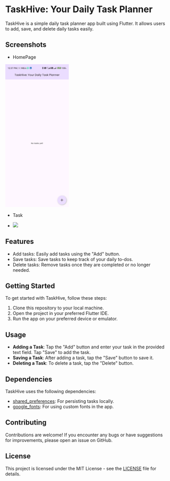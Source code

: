 # TaskHive: Your Daily Task Planner

TaskHive is a simple daily task planner app built using Flutter. It allows users to add, save, and
delete daily tasks easily.

## Screenshots

- HomePage
 <img src="https://github.com/ShinasKoya00/TaskHive_YourDailyTaskPlanner/blob/main/assets/application_snapshots/1_homePage.jpg" width="200" height="450" />

  
- Task

- <img src="https://private-user-images.githubusercontent.com/136962350/334700562-b8e4f293-f231-4aea-b0da-73ba28f65250.gif?jwt=eyJhbGciOiJIUzI1NiIsInR5cCI6IkpXVCJ9.eyJpc3MiOiJnaXRodWIuY29tIiwiYXVkIjoicmF3LmdpdGh1YnVzZXJjb250ZW50LmNvbSIsImtleSI6ImtleTUiLCJleHAiOjE3MTY5Njg1MjAsIm5iZiI6MTcxNjk2ODIyMCwicGF0aCI6Ii8xMzY5NjIzNTAvMzM0NzAwNTYyLWI4ZTRmMjkzLWYyMzEtNGFlYS1iMGRhLTczYmEyOGY2NTI1MC5naWY_WC1BbXotQWxnb3JpdGhtPUFXUzQtSE1BQy1TSEEyNTYmWC1BbXotQ3JlZGVudGlhbD1BS0lBVkNPRFlMU0E1M1BRSzRaQSUyRjIwMjQwNTI5JTJGdXMtZWFzdC0xJTJGczMlMkZhd3M0X3JlcXVlc3QmWC1BbXotRGF0ZT0yMDI0MDUyOVQwNzM3MDBaJlgtQW16LUV4cGlyZXM9MzAwJlgtQW16LVNpZ25hdHVyZT03YjdjNzJhZmQ1YjAyMGY2ZDJiMmFhOTkwZDcyODRhNzE0NmU4YmY5ODYzYjJhN2E4MTA5MzdjOTQ4NDg5OGQxJlgtQW16LVNpZ25lZEhlYWRlcnM9aG9zdCZhY3Rvcl9pZD0wJmtleV9pZD0wJnJlcG9faWQ9MCJ9.qBGtuJzvraiVM-ABKucDm5FeBABmwyynFNj8DjTDn1U" width="200">




## Features

- Add tasks: Easily add tasks using the "Add" button.
- Save tasks: Save tasks to keep track of your daily to-dos.
- Delete tasks: Remove tasks once they are completed or no longer needed.

## Getting Started

To get started with TaskHive, follow these steps:

1. Clone this repository to your local machine.
2. Open the project in your preferred Flutter IDE.
3. Run the app on your preferred device or emulator.

## Usage

- **Adding a Task**: Tap the "Add" button and enter your task in the provided text field. Tap "Save"
  to add the task.
- **Saving a Task**: After adding a task, tap the "Save" button to save it.
- **Deleting a Task**: To delete a task, tap the "Delete" button.

## Dependencies

TaskHive uses the following dependencies:

- [shared_preferences](https://pub.dev/packages/shared_preferences): For persisting tasks locally.
- [google_fonts](https://pub.dev/packages/google_fonts): For using custom fonts in the app.

## Contributing

Contributions are welcome! If you encounter any bugs or have suggestions for improvements, please
open an issue on GitHub.

## License

This project is licensed under the MIT License - see the [LICENSE](LICENSE) file for details.

